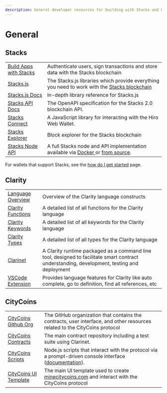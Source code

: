 ```yaml
---
description: General developer resources for building with Stacks and CityCoins.
---
```


# General

## Stacks

|                                                                         |                                                                                                                                                                                                                                                                          |
| ----------------------------------------------------------------------- | ------------------------------------------------------------------------------------------------------------------------------------------------------------------------------------------------------------------------------------------------------------------------ |
| [Build Apps with Stacks](https://docs.stacks.co/build-apps/overview)    | Authenticate users, sign transactions and store data with the Stacks blockchain                                                                                                                                                                                          |
| [Stacks.js](https://github.com/blockstack/stacks.js/)                   | The Stacks.js libraries which provide everything you need to work with the [Stacks blockchain](https://www.stacks.co/what-is-stacks)                                                                                                                                     |
| [Stacks.js Docs](https://stacks-js-git-master-blockstack.vercel.app)    | In-depth library reference for Stacks.js                                                                                                                                                                                                                                 |
| [Stacks API Docs](https://hirosystems.github.io/stacks-blockchain-api/) | The OpenAPI specification for the Stacks 2.0 blockchain API.                                                                                                                                                                                                             |
| [Stacks Connect](https://github.com/hirosystems/connect)                | A JavaScript library for interacting with the Hiro Web Wallet.                                                                                                                                                                                                           |
| [Stacks Explorer](https://explore.stacks.c)                             | Block explorer for the Stacks blockchain                                                                                                                                                                                                                                 |
| [Stacks Node API](https://github.com/hirosystems/stacks-blockchain-api) | A full Stacks node and API implementation available via [Docker ](https://github.com/hirosystems/stacks-blockchain-api/blob/master/running\_an\_api.md)or [from source](https://github.com/hirosystems/stacks-blockchain-api/blob/master/running\_api\_from\_source.md). |

For wallets that support Stacks, see the [how do I get started](../about-citycoins/how-do-i-get-started.md#stacks-wallets) page.

## Clarity

|                                                                           |                                                                                                                                             |
| ------------------------------------------------------------------------- | ------------------------------------------------------------------------------------------------------------------------------------------- |
| [Language Overview](https://docs.stacks.co/references/language-overview)  | Overview of the Clarity language constructs                                                                                                 |
| [Clarity Functions](https://docs.stacks.co/references/language-functions) | A detailed list of all functions for the Clarity language                                                                                   |
| [Clarity Keywords](https://docs.stacks.co/references/language-keywords)   | A detailed list of all keywords for the Clarity language                                                                                    |
| [Clarity Types](https://docs.stacks.co/references/language-types)         | A detailed list of all types for the Clarity language                                                                                       |
| [Clarinet](https://github.com/hirosystems/clarinet)                       | A Clarity runtime packaged as a command line tool, designed to facilitate smart contract understanding, development, testing and deployment |
| [VSCode Extension](https://github.com/hirosystems/clarity-lsp)            | Provides language features for Clarity like auto complete, go to definition, find all references, etc                                       |

## CityCoins

|                                                                   |                                                                                                                                               |
| ----------------------------------------------------------------- | --------------------------------------------------------------------------------------------------------------------------------------------- |
| [CityCoins Github Org](https://github.com/citycoins)              | The GitHub organization that contains the contracts, user interface, and other resources related to the CityCoins protocol                    |
| [CityCoins Contracts](https://github.com/citycoins/citycoin)      | The main contract repository including a test suite using Clarinet.                                                                           |
| [CityCoins Scripts](https://github.com/citycoins/scripts)         | Node.js scripts that interact with the protocol via a prompt-driven console interface ([documentation](https://citycoins.github.io/scripts)). |
| [CityCoins UI Template](https://github.com/citycoins/citycoin-ui) | The main UI template used to create [minecitycoins.com](https://minecitycoins.com) and interact with the CityCoins protocol                   |
